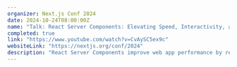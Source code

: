 ```yaml
---
organizer: Next.js Conf 2024
date: 2024-10-24T08:00:00Z
name: "Talk: React Server Components: Elevating Speed, Interactivity, and User Experience"
completed: true
link: "https://www.youtube.com/watch?v=CvAySC5ex9c"
websiteLink: "https://nextjs.org/conf/2024"
description: "React Server Components improve web app performance by rendering components on the server and streaming them to the client in real time. This session will demonstrate their benefits, including increased speed and responsiveness, through real-world examples. You'll learn to use asynchronous components and modern React features to optimize load times and enhance user experience."
---
```

